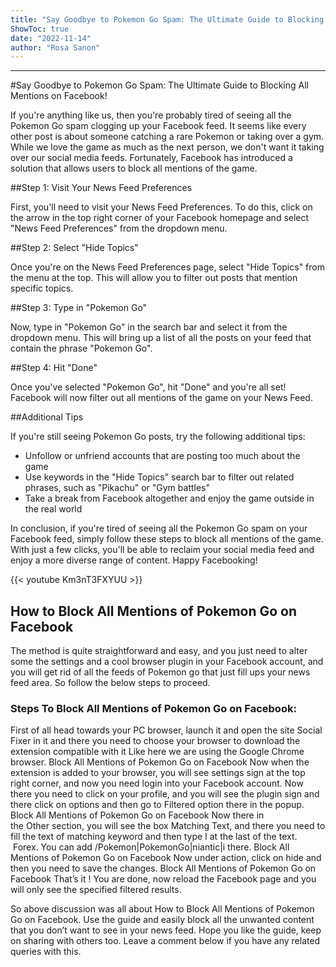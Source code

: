 ```yaml
---
title: "Say Goodbye to Pokemon Go Spam: The Ultimate Guide to Blocking All Mentions on Facebook!"
ShowToc: true 
date: "2022-11-14"
author: "Rosa Sanon"
---
```

*****
#Say Goodbye to Pokemon Go Spam: The Ultimate Guide to Blocking All Mentions on Facebook!

If you're anything like us, then you're probably tired of seeing all the Pokemon Go spam clogging up your Facebook feed. It seems like every other post is about someone catching a rare Pokemon or taking over a gym. While we love the game as much as the next person, we don't want it taking over our social media feeds. Fortunately, Facebook has introduced a solution that allows users to block all mentions of the game.

##Step 1: Visit Your News Feed Preferences

First, you'll need to visit your News Feed Preferences. To do this, click on the arrow in the top right corner of your Facebook homepage and select "News Feed Preferences" from the dropdown menu.

##Step 2: Select "Hide Topics"

Once you're on the News Feed Preferences page, select "Hide Topics" from the menu at the top. This will allow you to filter out posts that mention specific topics.

##Step 3: Type in "Pokemon Go"

Now, type in "Pokemon Go" in the search bar and select it from the dropdown menu. This will bring up a list of all the posts on your feed that contain the phrase "Pokemon Go".

##Step 4: Hit "Done"

Once you've selected "Pokemon Go", hit "Done" and you're all set! Facebook will now filter out all mentions of the game on your News Feed.

##Additional Tips

If you're still seeing Pokemon Go posts, try the following additional tips:

- Unfollow or unfriend accounts that are posting too much about the game
- Use keywords in the "Hide Topics" search bar to filter out related phrases, such as "Pikachu" or "Gym battles"
- Take a break from Facebook altogether and enjoy the game outside in the real world

In conclusion, if you're tired of seeing all the Pokemon Go spam on your Facebook feed, simply follow these steps to block all mentions of the game. With just a few clicks, you'll be able to reclaim your social media feed and enjoy a more diverse range of content. Happy Facebooking!

{{< youtube Km3nT3FXYUU >}} 



## How to Block All Mentions of Pokemon Go on Facebook


The method is quite straightforward and easy, and you just need to alter some the settings and a cool browser plugin in your Facebook account, and you will get rid of all the feeds of Pokemon go that just fill ups your news feed area. So follow the below steps to proceed.

 
### Steps To Block All Mentions of Pokemon Go on Facebook:
 

First of all head towards your PC browser, launch it and open the site Social Fixer in it and there you need to choose your browser to download the extension compatible with it Like here we are using the Google Chrome browser.
Block All Mentions of Pokemon Go on Facebook
Now when the extension is added to your browser, you will see settings sign at the top right corner, and now you need login into your Facebook account.
Now there you need to click on your profile, and you will see the plugin sign and there click on options and then go to Filtered option there in the popup.
Block All Mentions of Pokemon Go on Facebook
Now there in the Other section, you will see the box Matching Text, and there you need to fill the text of matching keyword and then type I at the last of the text.  Forex. You can add /Pokemon|PokemonGo|niantic|i there.
Block All Mentions of Pokemon Go on Facebook
Now under action, click on hide and then you need to save the changes.
Block All Mentions of Pokemon Go on Facebook
That’s it ! You are done, now reload the Facebook page and you will only see the specified filtered results.



So above discussion was all about How to Block All Mentions of Pokemon Go on Facebook. Use the guide and easily block all the unwanted content that you don’t want to see in your news feed. Hope you like the guide, keep on sharing with others too. Leave a comment below if you have any related queries with this.




